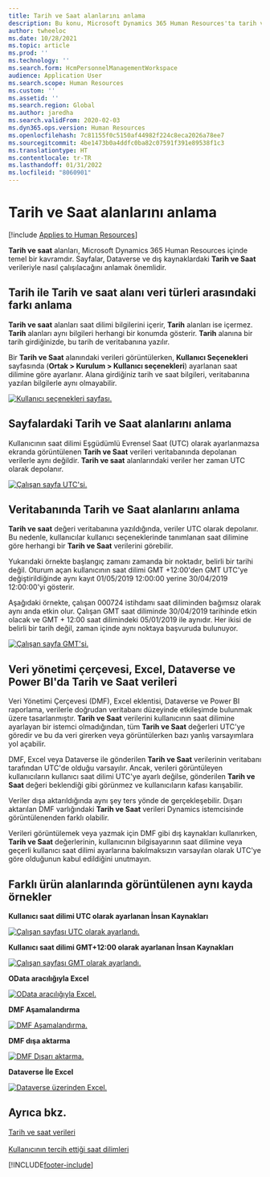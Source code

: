 ```yaml
---
title: Tarih ve Saat alanlarını anlama
description: Bu konu, Microsoft Dynamics 365 Human Resources'ta tarih ve saat alanlarının nasıl kullanılacağını açıklar.
author: twheeloc
ms.date: 10/28/2021
ms.topic: article
ms.prod: ''
ms.technology: ''
ms.search.form: HcmPersonnelManagementWorkspace
audience: Application User
ms.search.scope: Human Resources
ms.custom: ''
ms.assetid: ''
ms.search.region: Global
ms.author: jaredha
ms.search.validFrom: 2020-02-03
ms.dyn365.ops.version: Human Resources
ms.openlocfilehash: 7c81155f0c5150af44982f224c8eca2026a78ee7
ms.sourcegitcommit: 4be1473b0a4ddfc0ba82c07591f391e89538f1c3
ms.translationtype: HT
ms.contentlocale: tr-TR
ms.lasthandoff: 01/31/2022
ms.locfileid: "8060901"
---
```

# <a name="understand-date-and-time-fields"></a>Tarih ve Saat alanlarını anlama

[!include [Applies to Human Resources](../includes/applies-to-hr.md)]



**Tarih ve saat** alanları, Microsoft Dynamics 365 Human Resources içinde temel bir kavramdır. Sayfalar, Dataverse ve dış kaynaklardaki **Tarih ve Saat** verileriyle nasıl çalışılacağını anlamak önemlidir.

## <a name="understanding-the-difference-between-date-and-date-and-time-field-data-types"></a>Tarih ile Tarih ve saat alanı veri türleri arasındaki farkı anlama

**Tarih ve saat** alanları saat dilimi bilgilerini içerir, **Tarih** alanları ise içermez. **Tarih** alanları aynı bilgileri herhangi bir konumda gösterir. **Tarih** alanına bir tarih girdiğinizde, bu tarih de veritabanına yazılır.

Bir **Tarih ve Saat** alanındaki verileri görüntülerken, **Kullanıcı Seçenekleri** sayfasında (**Ortak \> Kurulum \> Kullanıcı seçenekleri**) ayarlanan saat dilimine göre ayarlanır. Alana girdiğiniz tarih ve saat bilgileri, veritabanına yazılan bilgilerle aynı olmayabilir.

[![Kullanıcı seçenekleri sayfası.](./media/Useroptionsform.png)](./media/Useroptionsform.png)

## <a name="understanding-date-and-time-fields-on-pages"></a>Sayfalardaki Tarih ve Saat alanlarını anlama 

Kullanıcının saat dilimi Eşgüdümlü Evrensel Saat (UTC) olarak ayarlanmazsa ekranda görüntülenen **Tarih ve Saat** verileri veritabanında depolanan verilerle aynı değildir. **Tarih ve saat** alanlarındaki veriler her zaman UTC olarak depolanır.

[![Çalışan sayfa UTC'si.](./media/worker-form.png)](./media/worker-form.png)

## <a name="understand-date-and-time-fields-in-the-database"></a>Veritabanında Tarih ve Saat alanlarını anlama 

**Tarih ve saat** değeri veritabanına yazıldığında, veriler UTC olarak depolanır. Bu nedenle, kullanıcılar kullanıcı seçeneklerinde tanımlanan saat dilimine göre herhangi bir **Tarih ve Saat** verilerini görebilir.
 
Yukarıdaki örnekte başlangıç zamanı zamanda bir noktadır, belirli bir tarihi değil. Oturum açan kullanıcının saat dilimi GMT +12:00'den GMT UTC'ye değiştirildiğinde aynı kayıt 01/05/2019 12:00:00 yerine 30/04/2019 12:00:00'yi gösterir.

Aşağıdaki örnekte, çalışan 000724 istihdamı saat diliminden bağımsız olarak aynı anda etkin olur. Çalışan GMT saat diliminde 30/04/2019 tarihinde etkin olacak ve GMT + 12:00 saat dilimindeki 05/01/2019 ile aynıdır. Her ikisi de belirli bir tarih değil, zaman içinde aynı noktaya başvuruda bulunuyor. 

[![Çalışan sayfa GMT'si.](./media/worker-form2.png)](./media/worker-form2.png)

## <a name="date-and-time-data-in-data-management-framework-excel-dataverse-and-power-bi"></a>Veri yönetimi çerçevesi, Excel, Dataverse ve Power BI'da Tarih ve Saat verileri 

Veri Yönetimi Çerçevesi (DMF), Excel eklentisi, Dataverse ve Power BI raporlama, verilerle doğrudan veritabanı düzeyinde etkileşimde bulunmak üzere tasarlanmıştır. **Tarih ve Saat** verilerini kullanıcının saat dilimine ayarlayan bir istemci olmadığından, tüm **Tarih ve Saat** değerleri UTC'ye göredir ve bu da veri girerken veya görüntülerken bazı yanlış varsayımlara yol açabilir.
 
DMF, Excel veya Dataverse ile gönderilen **Tarih ve Saat** verilerinin veritabanı tarafından UTC'de olduğu varsayılır. Ancak, verileri görüntüleyen kullanıcıların kullanıcı saat dilimi UTC'ye ayarlı değilse, gönderilen **Tarih ve Saat** değeri beklendiği gibi görünmez ve kullanıcıların kafası karışabilir. 
 
Veriler dışa aktarıldığında aynı şey ters yönde de gerçekleşebilir. Dışarı aktarılan DMF varlığındaki **Tarih ve Saat** verileri Dynamics istemcisinde görüntülenenden farklı olabilir. 
 
Verileri görüntülemek veya yazmak için DMF gibi dış kaynakları kullanırken, **Tarih ve Saat** değerlerinin, kullanıcının bilgisayarının saat dilimine veya geçerli kullanıcı saat dilimi ayarlarına bakılmaksızın varsayılan olarak UTC'ye göre olduğunun kabul edildiğini unutmayın. 

## <a name="examples-of-the-same-record-being-displayed-in-different-product-areas"></a>Farklı ürün alanlarında görüntülenen aynı kayda örnekler 

**Kullanıcı saat dilimi UTC olarak ayarlanan İnsan Kaynakları**

[![Çalışan sayfası UTC olarak ayarlandı.](./media/worker-form3.png)](./media/worker-form3.png)

**Kullanıcı saat dilimi GMT+12:00 olarak ayarlanan İnsan Kaynakları** 

[![Çalışan sayfası GMT olarak ayarlandı.](./media/worker-form4.png)](./media/worker-form4.png)

**OData aracılığıyla Excel**

[![OData aracılığıyla Excel.](./media/Excelviaodata.png)](./media/Excelviaodata.png)

**DMF Aşamalandırma**

[![DMF Aşamalandırma.](./media/DMFStaging.png)](./media/DMFStaging.png)

**DMF dışa aktarma**

[![DMF Dışarı aktarma.](./media/DMFExport.png)](./media/DMFExport.png)

**Dataverse İle Excel**

[![ Dataverse üzerinden Excel.](./media/ExcelCDS.png)](./media/ExcelCDS.png)

## <a name="see-also"></a>Ayrıca bkz.

[Tarih ve saat verileri](/dynamics365/unified-operations/fin-and-ops/organization-administration/date-time-zones)<br></br>
[Kullanıcının tercih ettiği saat dilimleri](/dynamics365/unified-operations/fin-and-ops/organization-administration/tasks/set-users-preferred-time-zone) 


[!INCLUDE[footer-include](../includes/footer-banner.md)]
